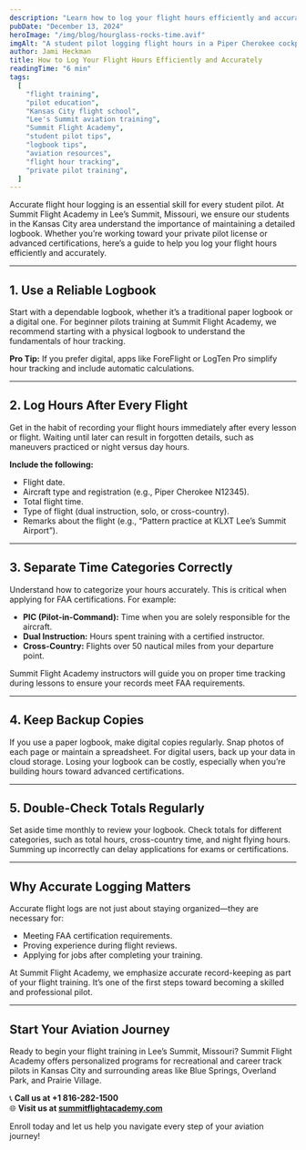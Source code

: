 ```yaml
---
description: "Learn how to log your flight hours efficiently and accurately. This guide is tailored for student pilots in the Kansas City area training at Summit Flight Academy in Lee’s Summit, Missouri."
pubDate: "December 13, 2024"
heroImage: "/img/blog/hourglass-rocks-time.avif"
imgAlt: "A student pilot logging flight hours in a Piper Cherokee cockpit"
author: Jami Heckman
title: How to Log Your Flight Hours Efficiently and Accurately
readingTime: "6 min"
tags:
  [
    "flight training",
    "pilot education",
    "Kansas City flight school",
    "Lee's Summit aviation training",
    "Summit Flight Academy",
    "student pilot tips",
    "logbook tips",
    "aviation resources",
    "flight hour tracking",
    "private pilot training",
  ]
---
```


Accurate flight hour logging is an essential skill for every student pilot. At Summit Flight Academy in Lee’s Summit, Missouri, we ensure our students in the Kansas City area understand the importance of maintaining a detailed logbook. Whether you’re working toward your private pilot license or advanced certifications, here’s a guide to help you log your flight hours efficiently and accurately.

---

## 1. **Use a Reliable Logbook**  
Start with a dependable logbook, whether it’s a traditional paper logbook or a digital one. For beginner pilots training at Summit Flight Academy, we recommend starting with a physical logbook to understand the fundamentals of hour tracking.

**Pro Tip:** If you prefer digital, apps like ForeFlight or LogTen Pro simplify hour tracking and include automatic calculations.

---

## 2. **Log Hours After Every Flight**  
Get in the habit of recording your flight hours immediately after every lesson or flight. Waiting until later can result in forgotten details, such as maneuvers practiced or night versus day hours.  

**Include the following:**
- Flight date.
- Aircraft type and registration (e.g., Piper Cherokee N12345).
- Total flight time.
- Type of flight (dual instruction, solo, or cross-country).
- Remarks about the flight (e.g., “Pattern practice at KLXT Lee’s Summit Airport”).  

---

## 3. **Separate Time Categories Correctly**  
Understand how to categorize your hours accurately. This is critical when applying for FAA certifications. For example:
- **PIC (Pilot-in-Command):** Time when you are solely responsible for the aircraft.
- **Dual Instruction:** Hours spent training with a certified instructor.
- **Cross-Country:** Flights over 50 nautical miles from your departure point.  

Summit Flight Academy instructors will guide you on proper time tracking during lessons to ensure your records meet FAA requirements.

---

## 4. **Keep Backup Copies**  
If you use a paper logbook, make digital copies regularly. Snap photos of each page or maintain a spreadsheet. For digital users, back up your data in cloud storage. Losing your logbook can be costly, especially when you’re building hours toward advanced certifications.

---

## 5. **Double-Check Totals Regularly**  
Set aside time monthly to review your logbook. Check totals for different categories, such as total hours, cross-country time, and night flying hours. Summing up incorrectly can delay applications for exams or certifications.  

---

## Why Accurate Logging Matters  
Accurate flight logs are not just about staying organized—they are necessary for:
- Meeting FAA certification requirements.
- Proving experience during flight reviews.
- Applying for jobs after completing your training.

At Summit Flight Academy, we emphasize accurate record-keeping as part of your flight training. It’s one of the first steps toward becoming a skilled and professional pilot.

---

## Start Your Aviation Journey  

Ready to begin your flight training in Lee’s Summit, Missouri? Summit Flight Academy offers personalized programs for recreational and career track pilots in Kansas City and surrounding areas like Blue Springs, Overland Park, and Prairie Village.

📞 **Call us at +1 816-282-1500**  
🌐 **Visit us at [summitflightacademy.com](https://www.summitflightacademy.com/)**  

Enroll today and let us help you navigate every step of your aviation journey!
